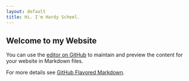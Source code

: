 ```yaml
---
layout: default
title: Hi. I'm Hardy Scheel.
---
```


## Welcome to my Website

You can use the [editor on GitHub](https://github.com/devedevo/blog/edit/gh-pages/index.md) to maintain and preview the content for your website in Markdown files.

For more details see [GitHub Flavored Markdown](https://guides.github.com/features/mastering-markdown/).